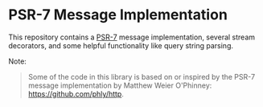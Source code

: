 # PSR-7 Message Implementation

This repository contains a [PSR-7](https://github.com/php-fig/fig-standards/blob/master/proposed/http-message-meta.md)
message implementation, several stream decorators, and some helpful
functionality like query string parsing.

Note:

> Some of the code in this library is based on or inspired by the PSR-7 message
> implementation by Matthew Weier O'Phinney: https://github.com/phly/http.
